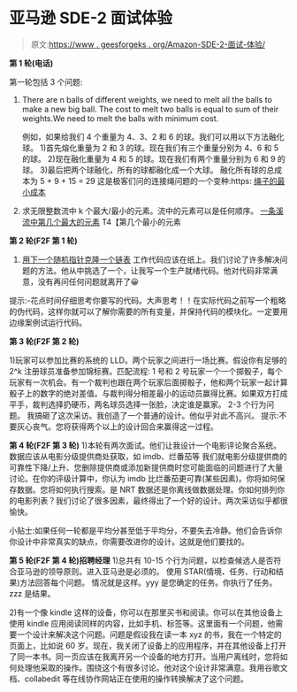 # 亚马逊 SDE-2 面试体验

> 原文:[https://www . geesforgeks . org/Amazon-SDE-2-面试-体验/](https://www.geeksforgeeks.org/amazon-sde-2-interview-experience/)

**第 1 轮(电话)**

第一轮包括 3 个问题:

1.  There are n balls of different weights, we need to melt all the balls to make a new big ball. The cost to melt two balls is equal to sum of their weights.We need to melt the balls with minimum cost.

    例如，如果给我们 4 个重量为 4、3、2 和 6 的球。我们可以用以下方法融化球。
    1)首先熔化重量为 2 和 3 的球。现在我们有三个重量分别为 4、6 和 5 的球。
    2)现在融化重量为 4 和 5 的球。现在我们有两个重量分别为 6 和 9 的球。
    3)最后把两个球融化，所有的球都融化成一个大球。
    融化所有球的总成本为 5 + 9 + 15 = 29
    这是极客们问的连接绳问题的一个变种:https: [绳子的最小成本](https://practice.geeksforgeeks.org/problems/minimum-cost-of-ropes/0) 
2.  求无限整数流中 k 个最大/最小的元素。流中的元素可以是任何顺序。
    [一条溪流中第几个最大的元素](https://practice.geeksforgeeks.org/problems/kth-largest-element-in-a-stream/0)
    T4【第几个最小的元素

**第 2 轮(F2F 第 1 轮)**

1.  [用下一个随机指针克隆一个链表](https://practice.geeksforgeeks.org/problems/clone-a-linked-list-with-next-and-random-pointer/1)
    工作代码应该在纸上。我们讨论了许多解决问题的方法。他从中挑选了一个，让我写一个生产就绪代码。他对代码非常满意，没有再问任何问题就离开了😀

提示:-花点时间仔细思考你要写的代码。大声思考！！在实际代码之前写一个粗略的伪代码，这样你就可以了解你需要的所有变量，并保持代码的模块化。一定要用边缘案例试运行代码。

**第 3 轮(F2F 第 2 轮)**

1)玩家可以参加比赛的系统的 LLD。两个玩家之间进行一场比赛。假设你有足够的 2^k 注册球员准备参加锦标赛。匹配流程:
1 号和 2 号玩家一个一个掷骰子，每个玩家有一次机会。有一个裁判也跟在两个玩家后面掷骰子，他和两个玩家一起计算骰子上的数字的绝对差值。与裁判得分相差最小的运动员赢得比赛。如果双方打成平手，裁判选择扔硬币，两名球员选择一张脸，决定谁是赢家。
2-3 个行为问题。
我搞砸了这次采访。我创造了一个普通的设计。他似乎对此不高兴。
提示:不要灰心丧气。您将获得两个以上的设计回合来赢得这一过程。

**第 4 轮(F2F 第 3 轮)**
1)本轮有两次面试。他们让我设计一个电影评论聚合系统。数据应该从电影分级提供商处获取，如 imdb、烂番茄等
我们就电影分级提供商的可靠性下降/上升、您删除提供商或添加新提供商时您可能面临的问题进行了大量讨论。在你的评级计算中，你认为 imdb 比烂番茄更可靠(某些因素)。你将如何保存数据。您将如何执行搜索。是 NRT 数据还是你离线做数据处理。你如何排列你的电影列表？我们讨论了很多因素，最终得出了一个好的设计。两次采访似乎都很愉快。

小贴士:如果任何一轮都是平均分甚至低于平均分，不要失去冷静。他们会告诉你你设计中非常真实的缺点，你需要改进你的设计。这就是他们要找的。

**第 5 轮(F2F 第 4 轮)招聘经理** 1)总共有 10-15 个行为问题，以检查候选人是否符合亚马逊的领导原则。进入亚马逊是必须的。
使用 STAR(情境、任务、行动和结果)方法回答每个问题。
情况就是这样。yyy 是您确定的任务。你执行了任务。zzz 是结果。

2)有一个像 kindle 这样的设备，你可以在那里买书和阅读。你可以在其他设备上使用 kindle 应用阅读同样的内容，比如手机、标签等。这里面有一个问题，他需要一个设计来解决这个问题。问题是假设我在读一本 xyz 的书，我在一个特定的页面上，比如说 60 岁。现在，我关闭了设备上的应用程序，并在其他设备上打开了同一本书。同一页应该在我离开另一个设备的地方打开。当用户离线时，您将如何处理他采取的操作。围绕这个有很多讨论。他对这个设计非常满意。我用谷歌文档、collabedit 等在线协作网站正在使用的操作转换解决了这个问题。